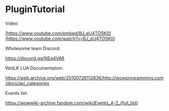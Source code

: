 # PluginTutorial

Video:

[https://www.youtube.com/embed/BJ_eU4TO5K0](https://www.youtube.com/watch?v=BJ_eU4TO5K0)

Wholesome team Discord:

https://discord.gg/NEq4VA6

WotLK LUA Documentation:

https://web.archive.org/web/20100726112636/http://wowprogramming.com/docs/api_categories

Events list:

https://wowwiki-archive.fandom.com/wiki/Events_A-Z_(full_list)
